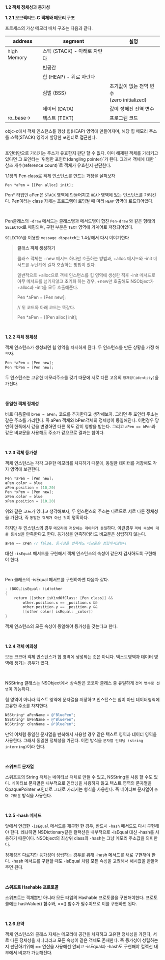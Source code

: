 **1.2 객체 정체성과 등가성**

**1.2.1 오브젝티브-C 객체와 메모리 구조**

프로세스의 가상 메모리 배치 구조는 다음과 같다.

| address     | segment              | 설명                                   |
| ----------- | -------------------- | ------------------------------------ |
| high Memory | 스택 (STACK) - 아래로 자란다 |                                      |
|             | 빈공간                  |                                      |
|             | 힙 (HEAP) - 위로 자란다    |                                      |
|             | 심벌 (BSS)             | 초기값이 없는 전역 변수<br/>(zero initialized) |
|             | 데이터 (DATA)           | 값이 정해진 전역 변수                         |
| ro_base->   | 텍스트 (TEXT)           | 프로그램 코드                              |

 objc-c에서 객체 인스턴스틑 항상 힙(HEAP) 영역에 만들어지며, 해당 힙 메모리 주소를 스택(STACK) 영역에 할당한 포인터로 접근한다. 

<br>
 포인터만으로 가리키는 주소가 유효한지 판단 할 수 없다. 이미 해제된 객체를 가리키고 있다면 그 포인터는 `위험한 포인터(dangling pointer)`가 된다. 그래서 객체에 대한 `참조 개수(reference count)`로 객체가 유효한지 판단한다.

<br>

1.1장의 Pen class로 객체 인스턴스를 만드는 과정을 살펴보자

`Pen *aPen = [[Pen alloc] init];`

Pen* 타입인 aPen은 `STACK` 영역에 만들어지고 `HEAP` 영역에 있는 인스턴스를 가리킨다. Pen이라는 class 자체는 프로그램이 로딩될 때 미리 `HEAP` 영역에 로드되어있다.

<br>

Pen클래스의 `-draw` 메서드는 클래스명과 메서드명이 합친 `Pen-draw` 와 같은 형태의 `SELECTOR`로 매핑되며, 구현 부분은 `TEXT` 영역에 기계어로 저장되어있다.

`SELECTOR`를 이용한 `message dispatch`는 1.4장에서 다시 이야기한다



> **클래스 객체 생성하기**
> 
> 클래스 객체는 +new 메서드 하나만 호출하는 방법과, +alloc 메서드와 -init 메서드를 두단계에 걸쳐 호출하는 방법이 있다.
> 
> 일반적으로 +alloc으로 객체 인스턴스를 힙 영역에 생성한 직후 -init 메서드로 아무 메서드를 넘기지않고 초기화 하는 경우, +new만 호출해도 NSObject가 +alloc과 -init을 모두 호출해준다.
> 
> Pen *aPen = [Pen new];
> 
> // 위 코드와 아래 코드는 똑같다.
> 
> Pen *aPen = [[Pen alloc] init];

<br>

**1.2.2 객체 정체성**

 객체 인스턴스가 생성되면 힙 영역을 차지하게 된다. 두 인스턴스를 만든 상황을 가정 해 보자.

```objectivec
Pen *aPen = [Pen new];Pen *bPen = [Pen new];
```

두 인스턴스는 고유한 메모리주소를 갖기 때문에 서로 다른 고유의 `정체성(identity)`을 가진다.

<br>

**동일한 객체 정체성**

 바로 다음줄에 `bPen = aPen;` 코드를 추가한다고 생각해보자. 그러면 두 포인터 주소는 같은 주소를 가리킨다. 즉 aPen 객체와 bPen객체의 정체성이 동일해진다. 이런경우 당연히 한쪽에서 값을 변경하면 다른 쪽도 같이 영향을 받는다. 그리고 `aPen == bPen`과 같은 비교문을 사용해도 주소가 같으므로 결과는 참이다.

<br>

**1.2.3 객체 등가성**

 객체 인스턴스는 각각 고유한 메모리를 차지하기 때문에, 동일한 데이터를 저장해도 각자 영역에 보관한다.

```objectivec
Pen *aPen = [Pen new];
aPen.color = blue
aPen.position = (10,20)
Pen *xPen = [Pen new];
xPen.color = blue
xPen.position = (10,20)
```

위와 같은 코드가 있다고 생각해보자, 두 인스턴스의 주소는 다르므로 서로 다른 정체성을 가진다, 즉 `동일한 객체가 아닌 것`이 명확하다.

하지만 두 인스턴스의 경우 `메모리에 저장하는 데이터가 동일`하다. 이런경우 `객체 속성에 대한 등가성`을 만족한다고 한다. 등가성을 만족하더라도 비교문은 성립하지 않는다.

```objectivec
aPen == xPen // false, 등가성을 만족해도 비교문은 성립하지않는다
```

대신 `-isEqual` 메서드를 구현해서 객체 인스턴스의 속성이 같은지 검사하도록 구현해야 한다.

<br>

Pen 클래스의 -isEqual 메서드를 구현하자면 다음과 같다.

```objectivec
- (BOOL)isEqual: (id)other{    return ([other isKindOfClass: [Pen class]] &&        other.position.x == _position.x &&        other.position.y == _position.y &&        [[other color] isEqual: _color])}
```

객체 인스턴스의 모든 속성이 동일해야 등가성을 갖는다고 한다.

<br>

**1.2.4 객체 예외성**

 모든 코코아 객체 인스턴스가 힙 영역에 생성되는 것은 아니다. 텍스트영역과 데이터 영역에 생기는 경우가 있다.

<br>

NSString 클래스는 NSObject에서 상속받은 코코아 클래스 중 유일하게 `전역 변수로 선언`이 가능하다.

힙 영역이 아니라 텍스트 영역에 문자열을 저장하고 인스턴스는 힙이 아닌 데이터영역에 고유한 주소를 차지한다.

```objectivec
NSString* aPenName = @"BluePen";NSString* bPenName = @"BluePen";
NSString* cPenName = @"BluePen";
```

만약 이처럼 동일한 문자열을 반복해서 사용할 경우 같은 텍스트 영역과 데이터 영역을 사용한다. 그래서 동일한 정체성을 가진다. 이런 방식을 `문자열 인터닝 (string interning)`이라 한다.

<br>

**스위프트 문자열**

스위프트의 String 객체는 네이티브 객체로 만들 수 있고, NSString을 사용 할 수도 있다. 네이티브 문자열은 내부적으로 인터닝을 사용하지 않고 텍스트 영역의 문자열을 OpaquePointer 포인터로 그대로 가리키는 형식을 사용한다. 즉 네이티브 문자열이 `좀 더 가벼운` 방식을 사용한다.

<br>

**1.2.5 -hash 메서드**

 앞에서 언급한 `-isEqual` 메서드를 재구현 한 경우, 반드시 `-hash` 메서드도 다시 구현해야 한다. 왜냐하면 NSDictionary같은 컬랙션은 내부적으로 -isEqual 대신 -hash를 사용하기 때문이다. NSObject의 최상위 class의 -hash는 그냥 메모리 주소값을 의미한다.

정체성은 다르지만 등가성이 성립하는 경우를 위해 -hash 메서드를 새로 구현해야 한다. -hash 메서드를 구현할 때도 -isEqual 처럼 모든 속성을 고려해서 해시값을 만들어주면 된다.

<br>

**스위프트 Hashable 프로토콜**

 스위프트는 객체뿐만 아니라 모든 타입의 Hashable 프로토콜을 구현해야한다. 프로토콜에는 hashValue() 함수와, ==() 함수가 필수이므로 이를 구현하면 된다.

<br>

**1.2.6 요약**

 객체 인스턴스와 클래스 자체는 메모리에 공간을 차지하고 고유한 정체성을 가진다, 서로 다른 정체성을 지니더라고 모든 속성이 같은 객체도 존재한다. 즉 등가성이 성립하는지 판단하기위해 == 연산을 사용해선 안되고 -isEqual과 -hash도 구현해야 컬랙션 내부에서 비교가 가능해진다.


